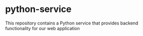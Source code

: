 # python-service
This repository contains a Python service that provides backend functionality for our web application
